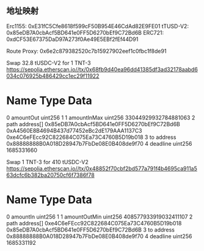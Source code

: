 ## 地址映射
Erc1155: 0xE31fC5Cfe8618f599cF50B954E46CdAd82E9FE01
tTUSD-V2: 0x85eDB7A0cbAcf5BD641e0FF5D6270bEf9C72Bd6B
ERC721: 0xdCF53E67375DaD97A273f0Ae49E5EBf2fEf44D91

Route Proxy: 0x6e2c879382520c7b15927902eef1c0fbc1f8de91


Swap 32.8 tUSDC-V2 for 1 TNT-3
https://sepolia.etherscan.io//tx/0x68fb9d40ea96dd41385df3ad32178aabd6034c076925b486429cc1ec29f11922
#   Name	Type	Data
0	amountOut	uint256	1
1	amountInMax	uint256	33044929932784881063
2	path	address[]	0x85eDB7A0cbAcf5BD641e0FF5D6270bEf9C72Bd6B
0xA4560E8B4694B437d77452eBc2dE179AAA1137C3
0xe4C6eFEcc92C822684C075Ea73C4760B5D19b018
3	to	address	0x88888888B0A018D28947b7FbDe08E0B408de9f70
4	deadline	uint256	1685331660


Swap 1 TNT-3 for 410 tUSDC-V2
https://sepolia.etherscan.io//tx/0x48852f70cbf2bd577a791f4b4695ca911a563dcfc6b382ba20750cf6f7386f78
#	Name	Type	Data
0	amountIn	uint256	1
1	amountOutMin	uint256	408577933919032411107
2	path	address[]	0xe4C6eFEcc92C822684C075Ea73C4760B5D19b018
0x85eDB7A0cbAcf5BD641e0FF5D6270bEf9C72Bd6B
3	to	address	0x88888888B0A018D28947b7FbDe08E0B408de9f70
4	deadline	uint256	1685331192